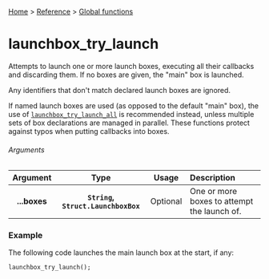 [Home](/README.md) > [Reference](/Docs/Reference/Reference.md) > [Global functions](/Docs/Reference/Functions/TOC.md)

# launchbox_try_launch

Attempts to launch one or more launch boxes, executing all their callbacks and discarding them. If no boxes are given, the "main" box is launched.

Any identifiers that don't match declared launch boxes are ignored.

If named launch boxes are used (as opposed to the default "main" box), the use of [`launchbox_try_launch_all`](/Docs/Reference/Functions/launchbox_try_launch_all.md) is recommended instead, unless multiple sets of box declarations are managed in parallel. These functions protect against typos when putting callbacks into boxes.

###### Arguments

| Argument | Type | Usage | Description |
|:---:|:---:|:---:|:---|
| **...boxes** | **`String`, `Struct.LaunchboxBox`** | Optional | One or more boxes to attempt the launch of. |

### Example

The following code launches the main launch box at the start, if any:

```gml
launchbox_try_launch();
```
